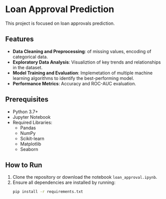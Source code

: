 # Loan Approval Prediction

This project is focused on loan approvals prediction.

## Features
- **Data Cleaning and Preprocessing**:  of missing values, encoding of categorical data.
- **Exploratory Data Analysis**: Visualiztion of key trends and relationships in the dataset.
- **Model Training and Evaluation**: Implemetation of multiple machine learning algorithms to identify the best-performing model.
- **Performance Metrics**: Accuracy and ROC-AUC evaluation.

## Prerequisites
- Python 3.7+
- Jupyter Notebook
- Required Libraries:
  - Pandas
  - NumPy
  - Scikit-learn
  - Matplotlib
  - Seaborn

## How to Run
1. Clone the repository or download the notebook `loan_approval.ipynb`.
2. Ensure all dependencies are installed by running:
   ```bash
   pip install -r requirements.txt
